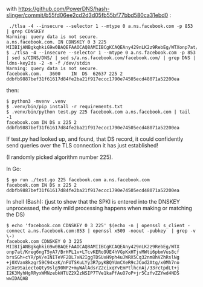 with https://github.com/PowerDNS/hash-slinger/commit/b55fd06ee2cd2d3d05fb55bf77bbd580ca31ebd0 :
```
 ./tlsa -4 --insecure --selector 1 --mtype 0 a.ns.facebook.com -p 853  | grep CDNSKEY
Warning: query data is not secure.
a.ns.facebook.com. IN CDNSKEY 0 3 225 MIIBIjANBgkqhkiG9w0BAQEFAAOCAQ8AMIIBCgKCAQEAny429nLK2z9RebEg/WTXonp7at/Kreg6ngT5yA7/BrHPL1v+LTcvKERo9UE4hVGpKxHTjvMWti6pbmVus8cfbrsSGh+cYR/pV/eINITeVF2DL7xN2IggTDSUxH9ph4uJWRX5Cq32nm8hVZhRslNg+j0XVan8kzgr59C94xzK/nFUTSKuLYy3R7pyKBQYUmCXeR9cJCod2Atg/x0Mh7nozcXe9SaiectoQty9slg90NP2+myWAlAdsrZ2cixqYvEmPtlhcnAj/33rctpdLt+jI2K3MyhHgRRyxWMNzebkHTUZ2X2zNSIP7TVe1kaPfAuO7oP+jr5CzfvZZYwd4NDSwwIDAQAB
$ ./tlsa -4 --insecure --selector 1 --mtype 0 a.ns.facebook.com -p 853 | sed s/CDNS/DNS/ | sed s/a.ns.facebook.com/facebook.com/ | grep DNS | ldns-key2ds -2 -n -f /dev/stdin
Warning: query data is not secure.
facebook.com.	3600	IN	DS	62637 225 2 ddbfb9887bef31f61617d84fe2ba21f917eccc1790e74505ecd48071a52200ea
```

then:
```
$ python3 -mvenv .venv
$ .venv/bin/pip install -r requirements.txt
$ .venv/bin/python test.py 225 facebook.com a.ns.facebook.com | tail -1
facebook.com IN DS x 225 2 ddbfb9887bef31f61617d84fe2ba21f917eccc1790e74505ecd48071a52200ea
```

If test.py had looked up, and found, that DS record, it could confidently send queries over the TLS connection it has just established!

(I randomly picked algorithm number 225).

In Go:
```
$ go run ./test.go 225 facebook.com a.ns.facebook.com
facebook.com IN DS x 225 2 ddbfb9887bef31f61617d84fe2ba21f917eccc1790e74505ecd48071a52200ea
```

In shell (Bash): (just to show that the SPKI is entered into the DNSKEY unprocessed, the only mild processing happens when making or matching the DS)
```
$ echo 'facebook.com CDNSKEY 0 3 225' $(echo -n | openssl s_client -connect a.ns.facebook.com:853 | openssl x509 -noout -pubkey  | grep -v \-)
facebook.com CDNSKEY 0 3 225 MIIBIjANBgkqhkiG9w0BAQEFAAOCAQ8AMIIBCgKCAQEAny429nLK2z9RebEg/WTX onp7at/Kreg6ngT5yA7/BrHPL1v+LTcvKERo9UE4hVGpKxHTjvMWti6pbmVus8cf brsSGh+cYR/pV/eINITeVF2DL7xN2IggTDSUxH9ph4uJWRX5Cq32nm8hVZhRslNg +j0XVan8kzgr59C94xzK/nFUTSKuLYy3R7pyKBQYUmCXeR9cJCod2Atg/x0Mh7no zcXe9SaiectoQty9slg90NP2+myWAlAdsrZ2cixqYvEmPtlhcnAj/33rctpdLt+j I2K3MyhHgRRyxWMNzebkHTUZ2X2zNSIP7TVe1kaPfAuO7oP+jr5CzfvZZYwd4NDS wwIDAQAB
```

